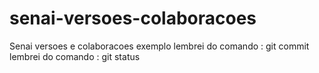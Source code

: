 # senai-versoes-colaboracoes
Senai versoes e colaboracoes 
exemplo
lembrei do comando : git commit
lembrei do comando : git status 

